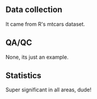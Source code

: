 ## Data collection

It came from R's mtcars dataset.

## QA/QC

None, its just an example.

## Statistics

Super significant in all areas, dude!

